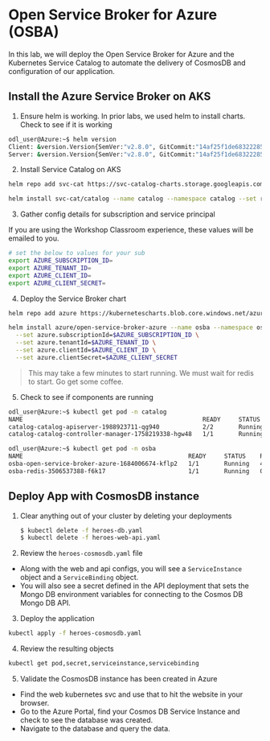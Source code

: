 # Open Service Broker for Azure (OSBA)

In this lab, we will deploy the Open Service Broker for Azure and the Kubernetes Service Catalog to automate the delivery of CosmosDB and configuration of our application.

## Install the Azure Service Broker on AKS

1. Ensure helm is working. In prior labs, we used helm to install charts. Check to see if it is working

```bash
odl_user@Azure:~$ helm version
Client: &version.Version{SemVer:"v2.8.0", GitCommit:"14af25f1de6832228539259b821949d20069a222", GitTreeState:"clean"}
Server: &version.Version{SemVer:"v2.8.0", GitCommit:"14af25f1de6832228539259b821949d20069a222", GitTreeState:"clean"}
```

2. Install Service Catalog on AKS

``` bash
helm repo add svc-cat https://svc-catalog-charts.storage.googleapis.com

helm install svc-cat/catalog --name catalog --namespace catalog --set rbacEnable=false
```


3. Gather config details for subscription and service principal

If you are using the Workshop Classroom experience, these values will be emailed to you.

```bash
# set the below to values for your sub
export AZURE_SUBSCRIPTION_ID=
export AZURE_TENANT_ID=
export AZURE_CLIENT_ID=
export AZURE_CLIENT_SECRET=
```

4. Deploy the Service Broker chart

```bash
helm repo add azure https://kubernetescharts.blob.core.windows.net/azure

helm install azure/open-service-broker-azure --name osba --namespace osba \
  --set azure.subscriptionId=$AZURE_SUBSCRIPTION_ID \
  --set azure.tenantId=$AZURE_TENANT_ID \
  --set azure.clientId=$AZURE_CLIENT_ID \
  --set azure.clientSecret=$AZURE_CLIENT_SECRET
```

> This may take a few minutes to start running. We must wait for redis to start. Go get some coffee. 

5. Check to see if components are running

```bash
odl_user@Azure:~$ kubectl get pod -n catalog
NAME                                                  READY     STATUS    RESTARTS   AGE
catalog-catalog-apiserver-1988923711-qg940            2/2       Running   0          1h
catalog-catalog-controller-manager-1758219338-hgw48   1/1       Running   0          1h

odl_user@Azure:~$ kubectl get pod -n osba
NAME                                              READY     STATUS    RESTARTS   AGE
osba-open-service-broker-azure-1684006674-kflp2   1/1       Running   4          5m
osba-redis-3506537388-f6k17                       1/1       Running   0          5m
```

## Deploy App with CosmosDB instance

1. Clear anything out of your cluster by deleting your deployments

    ```bash
    $ kubectl delete -f heroes-db.yaml
    $ kubectl delete -f heroes-web-api.yaml
    ```

2. Review the `heroes-cosmosdb.yaml` file

* Along with the web and api configs, you will see a `ServiceInstance` object and a `ServiceBinding` object. 
* You will also see a secret defined in the API deployment that sets the Mongo DB environment variables for connecting to the Cosmos DB Mongo DB API.

3. Deploy the application

```bash
kubectl apply -f heroes-cosmosdb.yaml
```

4. Review the resulting objects

```bash
kubectl get pod,secret,serviceinstance,servicebinding
```

5. Validate the CosmosDB instance has been created in Azure

* Find the web kubernetes svc and use that to hit the website in your browser.
* Go to the Azure Portal, find your Cosmos DB Service Instance and check to see the database was created.
* Navigate to the database and query the data.

